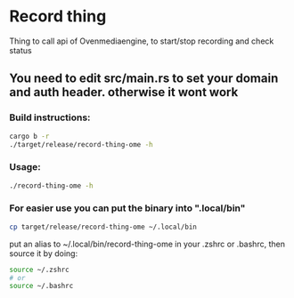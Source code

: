 # Record thing

Thing to call api of Ovenmediaengine, to start/stop recording and check status

## You need to edit src/main.rs to set your domain and auth header. otherwise it wont work

### Build instructions:
```bash
cargo b -r
./target/release/record-thing-ome -h
```

### Usage:
```bash
./record-thing-ome -h
```

### For easier use you can put the binary into ".local/bin"
```bash
cp target/release/record-thing-ome ~/.local/bin
```

put an alias to ~/.local/bin/record-thing-ome in your .zshrc or .bashrc, then source it by doing:
```bash
source ~/.zshrc 
# or 
source ~/.bashrc
```
